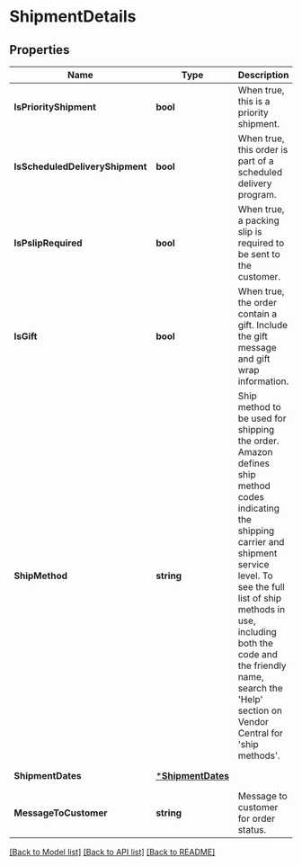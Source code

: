 # ShipmentDetails

## Properties
Name | Type | Description | Notes
------------ | ------------- | ------------- | -------------
**IsPriorityShipment** | **bool** | When true, this is a priority shipment. | [default to null]
**IsScheduledDeliveryShipment** | **bool** | When true, this order is part of a scheduled delivery program. | [optional] [default to null]
**IsPslipRequired** | **bool** | When true, a packing slip is required to be sent to the customer. | [default to null]
**IsGift** | **bool** | When true, the order contain a gift. Include the gift message and gift wrap information. | [optional] [default to null]
**ShipMethod** | **string** | Ship method to be used for shipping the order. Amazon defines ship method codes indicating the shipping carrier and shipment service level. To see the full list of ship methods in use, including both the code and the friendly name, search the &#x27;Help&#x27; section on Vendor Central for &#x27;ship methods&#x27;. | [default to null]
**ShipmentDates** | [***ShipmentDates**](ShipmentDates.md) |  | [default to null]
**MessageToCustomer** | **string** | Message to customer for order status. | [default to null]

[[Back to Model list]](../README.md#documentation-for-models) [[Back to API list]](../README.md#documentation-for-api-endpoints) [[Back to README]](../README.md)

